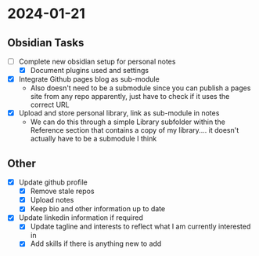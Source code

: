 
# 2024-01-21

## Obsidian Tasks

- [ ] Complete new obsidian setup for personal notes
	- [x] Document plugins used and settings
- [x] Integrate Github pages blog as sub-module
	- Also doesn't need to be a submodule since you can publish a pages site from any repo apparently, just have to check if it uses the correct URL
- [x] Upload and store personal library, link as sub-module in notes
	- We can do this through a simple Library subfolder within the Reference section that contains a copy of my library.... it doesn't actually have to be a submodule I think

## Other 
- [x] Update github profile
	- [x] Remove stale repos
	- [x] Upload notes
	- [x] Keep bio and other information up to date
- [x] Update linkedin information if required
	- [x] Update tagline and interests to reflect what I am currently interested in
	- [x] Add skills if there is anything new to add